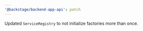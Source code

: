 ```yaml
---
'@backstage/backend-app-api': patch
---
```


Updated `ServiceRegistry` to not initialize factories more than once.
